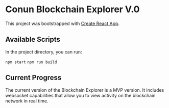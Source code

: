 # Conun Blockchain Explorer V.0

This project was bootstrapped with [Create React App](https://github.com/facebook/create-react-app).

## Available Scripts

In the project directory, you can run:

`npm start`
`npm run build`

## Current Progress

The current version of the Blockchain Explorer is a MVP version.
It includes websocket capabilities that allow you to view activity on the blockchain network in real time.
